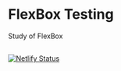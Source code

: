 # FlexBox Testing

Study of FlexBox

##

[![Netlify Status](https://api.netlify.com/api/v1/badges/c88cac74-7636-461e-b4bf-47a43477f69e/deploy-status)](https://app.netlify.com/sites/dino-flex-arthurfig/deploys)
